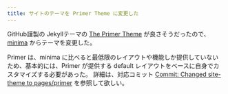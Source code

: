 ```yaml
---
title: サイトのテーマを Primer Theme に変更した
---
```


GitHub謹製の Jekyllテーマの [The Primer Theme](https://github.com/pages-themes/primer) が良さそうだったので、[minima](https://github.com/jekyll/minima) からテーマを変更した。

Primer は、minima に比べると最低限のレイアウトや機能しか提供していないため、基本的には、Primer が提供する default レイアウトをベースに自身でカスタマイズする必要があった。
詳細は、対応コミット [Commit: Changed site-theme to pages/primer](https://github.com/hidakatsuya/hidakatsuya.github.io/commit/1d4129ef667421865e42b19954772edf1e7b9ed9) を参照して欲しい。
